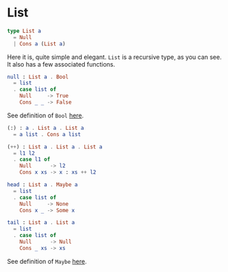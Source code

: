 # List

```elm
type List a
  = Null
  | Cons a (List a)
```

Here it is, quite simple and elegant. `List` is a recursive type, as you can
see. It also has a few associated functions.

```elm
null : List a . Bool
  = list
  . case list of
    Null     -> True
    Cons _ _ -> False
```

See definition of `Bool` [here](Bool.md).

```elm
(:) : a . List a . List a
  = a list . Cons a list

(++) : List a . List a . List a
  = l1 l2
  . case l1 of
    Null      -> l2
    Cons x xs -> x : xs ++ l2

head : List a . Maybe a
  = list
  . case list of
    Null     -> None
    Cons x _ -> Some x

tail : List a . List a
  = list
  . case list of
    Null      -> Null
    Cons _ xs -> xs
```

See definition of `Maybe` [here](Maybe.md).
